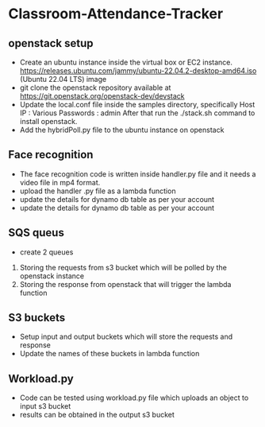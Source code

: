 # Classroom-Attendance-Tracker

## openstack setup
- Create an ubuntu instance inside the virtual box or EC2 instance.
https://releases.ubuntu.com/jammy/ubuntu-22.04.2-desktop-amd64.iso (Ubuntu 22.04 LTS) image
- git clone the openstack repository available at
https://git.openstack.org/openstack-dev/devstack
- Update the local.conf file inside the samples directory, specifically
Host IP : <ip address of the ubuntu instance>
Various Passwords : admin
After that run the ./stack.sh command to install openstack.
- Add the hybridPoll.py file to the ubuntu instance on openstack 
  
 ## Face recognition
  - The face recognition code is written inside handler.py file and it needs a video file in mp4 format.
  - upload the handler .py file as a lambda function
  - update the details for dynamo db table as per your account
  - update the details for dynamo db table as per your account
 
## SQS queus 
  - create 2 queues 
  1. Storing the requests from s3 bucket which will be polled by the openstack instance
  2. Storing the response from openstack that will trigger the lambda function
  
## S3 buckets
  - Setup input and output buckets which will store the requests and response
  - Update the names of these buckets in lambda function
  
 ## Workload.py
  - Code can be tested using workload.py file which uploads an object to input s3 bucket
  - results can be obtained in the output s3 bucket
